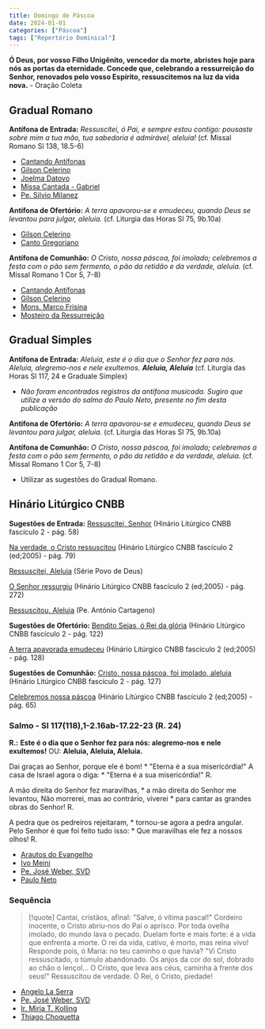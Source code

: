 ```yaml
---
title: Domingo de Páscoa
date: 2024-01-01
categories: ["Páscoa"]
tags: ["Repertório Dominical"]
---
```

**Ó Deus, por vosso Filho Unigênito, vencedor da morte, abristes hoje para nós as portas da eternidade. Concede que, celebrando a ressurreição do Senhor, renovados pelo vosso Espírito, ressuscitemos na luz da vida nova.** - Oração Coleta

## Gradual Romano
**Antífona de Entrada:** _Ressuscitei, ó Pai, e sempre estou contigo: pousaste sobre mim a tua mão, tua sabedoria é admirável, aleluia!_ (cf. Missal Romano Sl 138, 18.5-6)
- [Cantando Antífonas](https://youtu.be/O39fxKDrMfo)
- [Gilson Celerino](https://youtu.be/2fbhn8P8bG4)
- [Joelma Datovo](https://youtu.be/KVtI_R4DhNI)
- [Missa Cantada - Gabriel](https://youtu.be/kMzffYnv36o)
- [Pe. Silvio Milanez](https://youtu.be/Je5mNtORE-0)

**Antífona de Ofertório:** *A terra apavorou-se e emudeceu, quando Deus se levantou para julgar, aleluia.* (cf. Liturgia das Horas Sl 75, 9b.10a)
- [Gilson Celerino](https://youtu.be/OdNhrIgd0Mo)
- [Canto Gregoriano](https://youtu.be/Sh1ra1SFIcc)

**Antífona de Comunhão:** *O Cristo, nossa páscoa, foi imolado; celebremos a festa com o pão sem fermento, o pão da retidão e da verdade, aleluia.* (cf. Missal Romano 1 Cor 5, 7-8)
- [Cantando Antífonas](https://youtu.be/FVw7xJOgk3E)
- [Gilson Celerino](https://youtu.be/-6Wxl8i_IdU)
- [Mons. Marco Frisina](https://youtu.be/Z62e1I7titk)
- [Mosteiro da Ressurreição](https://youtu.be/BOJRMJy6b2k)

## Gradual Simples
**Antífona de Entrada:** *Aleluia, este é o dia que o Senhor fez para nós. Aleluia, alegremo-nos e nele exultemos. **Aleluia, Aleluia*** (cf. Liturgia das Horas Sl 117, 24 e Graduale Simplex)
- *Não foram encontrados registros da antífona musicada. Sugiro que utilize a versão do salmo do Paulo Neto, presente no fim desta publicação*

**Antífona de Ofertório:** *A terra apavorou-se e emudeceu, quando Deus se levantou para julgar, aleluia.* (cf. Liturgia das Horas Sl 75, 9b.10a)

**Antífona de Comunhão:** *O Cristo, nossa páscoa, foi imolado; celebremos a festa com o pão sem fermento, o pão da retidão e da verdade, aleluia.* (cf. Missal Romano 1 Cor 5, 7-8)
- Utilizar as sugestões do Gradual Romano.

## Hinário Litúrgico CNBB
**Sugestões de Entrada:** 
[Ressuscitei, Senhor](https://youtu.be/Sr8evJn8FZg)
(Hinário Litúrgico CNBB fascículo 2 - pág. 58)

[Na verdade, o Cristo ressuscitou](https://youtu.be/o-i-cSKgXTQ)
(Hinário Litúrgico CNBB fascículo 2 (ed;2005) - pág. 79)

[Ressuscitei, Aleluia](https://youtu.be/HpZXrQ9BAHg)
(Série Povo de Deus)

[O Senhor ressurgiu](https://youtu.be/IHHRiq9Hpsk)
(Hinário Litúrgico CNBB fascículo 2 (ed;2005) - pág. 272)

[Ressuscitou, Aleluia](https://youtu.be/IwXOqRSEIdQ)
(Pe. António Cartageno)

**Sugestões de Ofertório:**
[Bendito Sejas, ó Rei da glória](https://youtu.be/sRQwh7KPFBo)
(Hinário Litúrgico CNBB fascículo 2 - pág. 122)

[A terra apavorada emudeceu](https://youtu.be/Ec51cXfQUn4)
(Hinário Litúrgico CNBB fascículo 2  (ed;2005) - pág. 128)

**Sugestões de Comunhão:**
[Cristo, nossa páscoa, foi imolado, aleluia](https://youtu.be/eLKgSLJqbSA)
(Hinário Litúrgico CNBB fascículo 2 - pág. 127)

[Celebremos nossa páscoa](https://youtu.be/HP11pCoaKOQ)
(Hinário Litúrgico CNBB fascículo 2 (ed;2005) - pág. 65)

### Salmo - Sl 117(118),1-2.16ab-17.22-23 (R. 24)

**R.:** **Este é o dia que o Senhor fez para nós:  alegremo-nos e nele exultemos!** 
	OU: **Aleluia, Aleluia, Aleluia.**

Dai graças ao Senhor, porque ele é bom! *
"Eterna é a sua misericórdia!"
A casa de Israel agora o diga: *
"Eterna é a sua misericórdia!" R.

A mão direita do Senhor fez maravilhas, *
a mão direita do Senhor me levantou,
Não morrerei, mas ao contrário, viverei *
para cantar as grandes obras do Senhor! R.

A pedra que os pedreiros rejeitaram, *
tornou-se agora a pedra angular.
Pelo Senhor é que foi feito tudo isso: *
Que maravilhas ele fez a nossos olhos! R.

- [Arautos do Evangelho](https://youtu.be/XrnKqyD9Lx0)
- [Ivo Meini](https://youtu.be/-9VuNnLo3mA)
- [Pe. José Weber, SVD](https://youtu.be/7sFZ_4fZJOE)
- [Paulo Neto](https://youtu.be/qP2QCLKAyR8)

### Sequência
> [!quote] 
	Cantai, cristãos, afinal:
	"Salve, ó vítima pascal!"
	Cordeiro inocente, o Cristo
	abriu-nos do Pai o aprisco.
	Por toda ovelha imolado,
	do mundo lava o pecado.
	Duelam forte e mais forte:
	é a vida que enfrenta a morte.
	O rei da vida, cativo,
	é morto, mas reina vivo!
	Responde pois, ó Maria:
	no teu caminho o que havia?
	"Vi Cristo ressuscitado,
	o túmulo abandonado.
	Os anjos da cor do sol,
	dobrado ao chão o lençol...
	O Cristo, que leva aos céus,
	caminha à frente dos seus!"
	Ressuscitou de verdade.
	Ó Rei, ó Cristo, piedade!

- [Angelo La Serra](https://www.instagram.com/p/CNEDpPxpbxT/?utm_source=ig_web_copy_link)
- [Pe. José Weber, SVD](https://youtu.be/o1-6z8R8v8E)
- [Ir. Miria T. Kolling](https://youtu.be/FvtAtmS1mtk)
- [Thiago Choquetta](https://youtu.be/peb_Eo8G0TE)
